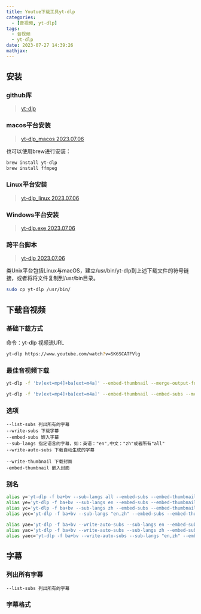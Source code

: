 ```yaml
---
title: Youtue下载工具yt-dlp
categories:
  - [音视频, yt-dlp]
tags:
  - 音视频
  - yt-dlp
date: 2023-07-27 14:39:26
mathjax:
---
```


## 安装

### github库

> [yt-dlp](https://github.com/yt-dlp/yt-dlp)

### macos平台安装

> [yt-dlp_macos 2023.07.06](https://github.com/yt-dlp/yt-dlp/releases/download/2023.07.06/yt-dlp_macos)

也可以使用brew进行安装：

```bash
brew install yt-dlp
brew install ffmpeg
```

### Linux平台安装

> [yt-dlp_linux 2023.07.06](https://github.com/yt-dlp/yt-dlp/releases/download/2023.07.06/yt-dlp_linux)

### Windows平台安装

> [yt-dlp.exe 2023.07.06](https://github.com/yt-dlp/yt-dlp/releases/download/2023.07.06/yt-dlp.exe)

### 跨平台脚本

> [yt-dlp 2023.07.06](https://github.com/yt-dlp/yt-dlp/releases/download/2023.07.06/yt-dlp)

类Unix平台包括Linux与macOS，建立/usr/bin/yt-dlp到上述下载文件的符号链接，或者将将文件复制到/usr/bin目录。

```bash
sudo cp yt-dlp /usr/bin/
```

<!--more-->

## 下载音视频

### 基础下载方式

命令：yt-dlp 视频流URL

```bash
yt-dlp https://www.youtube.com/watch?v=SK6SCATFVlg
```

### 最佳音视频下载

```bash
yt-dlp -f 'bv[ext=mp4]+ba[ext=m4a]' --embed-thumbnail --merge-output-format mp4 https://www.youtube.com/watch?v=1u90Tke_5Bs

yt-dlp -f 'bv[ext=mp4]+ba[ext=m4a]' --embed-thumbnail --embed-subs --merge-output-format mp4 https://www.youtube.com/watch?v=10f5T2Blpf4
```

### 选项

```
--list-subs 列出所有的字幕
--write-subs 下载字幕
--embed-subs 嵌入字幕
--sub-langs 指定语言的字幕，如：英语："en",中文："zh"或者所有"all"
--write-auto-subs 下载自动生成的字幕

--write-thumbnail 下载封面
-embed-thumbnail 嵌入封面
```

### 别名

```bash
alias y='yt-dlp -f ba+bv --sub-langs all --embed-subs --embed-thumbnail --merge-output-format mp4'
alias ye='yt-dlp -f ba+bv --sub-langs en --embed-subs --embed-thumbnail --merge-output-format mp4'
alias yc='yt-dlp -f ba+bv --sub-langs zh --embed-subs --embed-thumbnail --merge-output-format mp4'
alias yec='yt-dlp -f ba+bv --sub-langs "en,zh" --embed-subs --embed-thumbnail --merge-output-format mp4'

alias yae='yt-dlp -f ba+bv --write-auto-subs --sub-langs en --embed-subs --embed-thumbnail --merge-output-format mp4'
alias yac='yt-dlp -f ba+bv --write-auto-subs --sub-langs zh --embed-subs --embed-thumbnail --merge-output-format mp4'
alias yaec='yt-dlp -f ba+bv --write-auto-subs --sub-langs "en,zh" --embed-subs --embed-thumbnail --merge-output-format mp4'
```

## 字幕

### 列出所有字幕

```
--list-subs 列出所有的字幕
```

### 字幕格式

```
```

